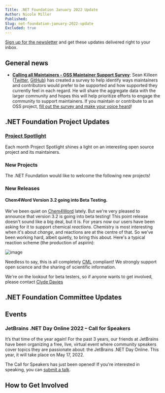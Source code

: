 ```yaml
---
Title: .NET Foundation January 2022 Update
Author: Nicole Miller
Published:
Slug: net-foundation-january-2022-update
Excluded: true
---
```



[Sign up for the newsletter](https://eepurl.com/dhL_qb) and get these updates delivered right to your inbox.

## General news

* [**Calling all Maintainers - OSS Maintainer Support Survey**](https://seankilleen.com/2022/01/announcing-the-net-oss-maintainer-support-survey/): Sean Killeen ([Twitter](https://twitter.com/sjkilleen), [GitHub](https://github.com/SeanKilleen)) has created a survey to help identify ways maintainers and contributors would prefer to be supported and how supported they currently feel in each regard. He will share the aggregate data with the larger community and hopes this will help prioritize efforts to engage the community to support maintainers. If you maintain or contribute to an OSS project, [fill out the survey and make your voice heard](https://seankilleen.com/2022/01/announcing-the-net-oss-maintainer-support-survey/)!


## .NET Foundation Project Updates

### [Project Spotlight](https://dotnetfoundation.org/projects/spotlight)

Each month Project Spotlight shines a light on an interesting open source project and its maintainers. 




### New Projects
The .NET Foundation would like to welcome the following new projects!






### New Releases
#### Chem4Word Version 3.2 going into Beta Testing.
We've been quiet on [Chem4Word](https://www.chem4word.co.uk) lately. But we're very pleased to announce that version 3.2 is going into beta testing! This point release doesn't sound like a big deal, but it is. For years now our users have been asking for it to support chemical _reactions_. Chemistry is most interesting when it's about _change_, and reactions are at the centre of that. So we've been working hard, albeit quietly, to bring this about. Here's a typical reaction scheme (the production of aspirin):
  
![image](https://user-images.githubusercontent.com/10074162/155378501-0f8f7188-5d5d-4d82-912a-7bc5ab83c8ee.png)


Needless to say, this is all completely [CML](https://www.xml-cml.org/) compliant! We strongly support open science and the sharing of scientific information.

We're on the lookout for beta testers, so if anyone wants to get involved, please contact [Clyde Davies](mailto:clyde@chem4word.co.uk?subject=Beta%20Testing)







## .NET Foundation Committee Updates





## Events

### JetBrains .NET Day Online 2022 – Call for Speakers

It’s that time of the year again! For the past 3 years, our friends at JetBrains have been organizing a free, live, virtual event where community speakers cover topics they are passionate about: the JetBrains .NET Day Online. This year, it will take place on May 17, 2022.

The Call for Speakers has just been opened! If you're interested in speaking, you can [submit a talk](https://jb.gg/q4pccp).

## How to Get Involved





